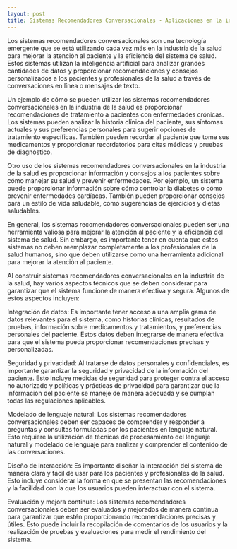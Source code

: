 ```yaml
---
layout: post
title: Sistemas Recomendadores Conversacionales - Aplicaciones en la industria de la salud
---
```


Los sistemas recomendadores conversacionales son una tecnología emergente que se está utilizando cada vez más en la industria de la salud para mejorar la atención al paciente y la eficiencia del sistema de salud. Estos sistemas utilizan la inteligencia artificial para analizar grandes cantidades de datos y proporcionar recomendaciones y consejos personalizados a los pacientes y profesionales de la salud a través de conversaciones en línea o mensajes de texto.

Un ejemplo de cómo se pueden utilizar los sistemas recomendadores conversacionales en la industria de la salud es proporcionar recomendaciones de tratamiento a pacientes con enfermedades crónicas. Los sistemas pueden analizar la historia clínica del paciente, sus síntomas actuales y sus preferencias personales para sugerir opciones de tratamiento específicas. También pueden recordar al paciente que tome sus medicamentos y proporcionar recordatorios para citas médicas y pruebas de diagnóstico.

Otro uso de los sistemas recomendadores conversacionales en la industria de la salud es proporcionar información y consejos a los pacientes sobre cómo manejar su salud y prevenir enfermedades. Por ejemplo, un sistema puede proporcionar información sobre cómo controlar la diabetes o cómo prevenir enfermedades cardíacas. También pueden proporcionar consejos para un estilo de vida saludable, como sugerencias de ejercicios y dietas saludables.

En general, los sistemas recomendadores conversacionales pueden ser una herramienta valiosa para mejorar la atención al paciente y la eficiencia del sistema de salud. Sin embargo, es importante tener en cuenta que estos sistemas no deben reemplazar completamente a los profesionales de la salud humanos, sino que deben utilizarse como una herramienta adicional para mejorar la atención al paciente.

Al construir sistemas recomendadores conversacionales en la industria de la salud, hay varios aspectos técnicos que se deben considerar para garantizar que el sistema funcione de manera efectiva y segura. Algunos de estos aspectos incluyen:

Integración de datos: Es importante tener acceso a una amplia gama de datos relevantes para el sistema, como historias clínicas, resultados de pruebas, información sobre medicamentos y tratamientos, y preferencias personales del paciente. Estos datos deben integrarse de manera efectiva para que el sistema pueda proporcionar recomendaciones precisas y personalizadas.

Seguridad y privacidad: Al tratarse de datos personales y confidenciales, es importante garantizar la seguridad y privacidad de la información del paciente. Esto incluye medidas de seguridad para proteger contra el acceso no autorizado y políticas y prácticas de privacidad para garantizar que la información del paciente se maneje de manera adecuada y se cumplan todas las regulaciones aplicables.

Modelado de lenguaje natural: Los sistemas recomendadores conversacionales deben ser capaces de comprender y responder a preguntas y consultas formuladas por los pacientes en lenguaje natural. Esto requiere la utilización de técnicas de procesamiento del lenguaje natural y modelado de lenguaje para analizar y comprender el contenido de las conversaciones.

Diseño de interacción: Es importante diseñar la interacción del sistema de manera clara y fácil de usar para los pacientes y profesionales de la salud. Esto incluye considerar la forma en que se presentan las recomendaciones y la facilidad con la que los usuarios pueden interactuar con el sistema.

Evaluación y mejora continua: Los sistemas recomendadores conversacionales deben ser evaluados y mejorados de manera continua para garantizar que estén proporcionando recomendaciones precisas y útiles. Esto puede incluir la recopilación de comentarios de los usuarios y la realización de pruebas y evaluaciones para medir el rendimiento del sistema.

